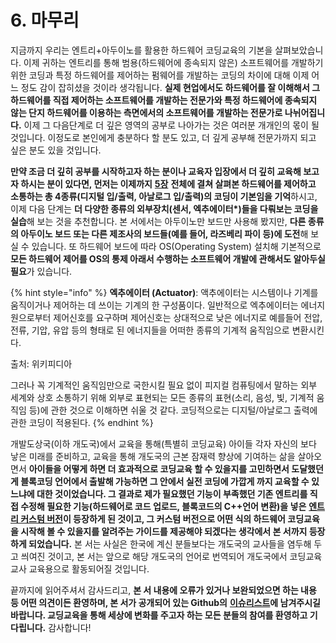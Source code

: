 # 6. 마무리

지금까지 우리는 엔트리+아두이노를 활용한 하드웨어 코딩교육의 기본을 살펴보았습니다. 이제 귀하는 엔트리를 통해 범용\(하드웨어에 종속되지 않은\) 소프트웨어를 개발하기 위한 코딩과 특정 하드웨어를 제어하는 펌웨어를 개발하는 코딩의 차이에 대해 이제 어느 정도 감이 잡히셨을 것이라 생각됩니다. **실제 현업에서도 하드웨어를 잘 이해해서 그 하드웨어를 직접 제어하는 소프트웨어를 개발하는 전문가와 특정 하드웨어에 종속되지 않는 단지 하드웨어를 이용하는 측면에서의 소프트웨어를 개발하는 전문가로 나뉘어집니다.** 이제 그 다음단계로 더 깊은 영역의 공부로 나아가는 것은 여러분 개개인의 몫이 될 것입니다. 이정도로 본인에게 충분하다 할 분도 있고, 더 깊게 공부해 전문가까지 되고 싶은 분도 있을 것입니다.

**만약 조금 더 깊히 공부를 시작하고자 하는 분이나 교육자 입장에서 더 깊히 교육해 보고자 하시는 분이 있다면, 먼저는 이제까지** [**5장**](block_coding/) **전체에 결쳐 살펴본 하드웨어를 제어하고 소통하는 총 4종류\(디지털 입/출력, 아날로그 입/출력\)의 코딩이 기본임을 기억**하시고, 이제 다음 단계는 **더 다양한 종류의 외부장치\(센서, 엑추에이터\*\)들을 다뤄보는 코딩을 실습**해 보는 것을 추천합니다. 본 서에서는 아두이노만 보드만 사용해 봤지만, **다른 종류의 아두이노 보드 또는 다른 제조사의 보드들\(예를 들어, 라즈베리 파이 등\)에 도전**해 보실 수 있습니다. 또 하드웨어 보드에 따라 OS\(Operating System\) 설치해 기본적으로 **모든 하드웨어 제어를 OS의 통제 아래서 수행하는 소프트웨어 개발에 관해서도 알아두실 필요**가 있습니다. 

{% hint style="info" %}
**엑추에이터 \(Actuator\)**: 액추에이터는 시스템이나 기계를 움직이거나 제어하는 데 쓰이는 기계의 한 구성품이다. 일반적으로 엑추에이터는 에너지원으로부터 제어신호를 요구하며 제어신호는 상대적으로 낮은 에너지로 예를들어 전압, 전류, 기압, 유압 등의 형태로 된 에너지들을 어떠한 종류의 기계적 움직임으로 변환시킨다.

출처: 위키피디아 

그러나 꼭 기계적인 움직임만으로 국한시킬 필요 없이 피지컬 컴퓨팅에서 말하는 외부 세계와 상호 소통하기 위해 외부로 표현되는 모든 종류의 표현\(소리, 음성, 빛, 기계적 움직임 등\)에 관한 것으로 이해하면 쉬울 것 같다. 코딩적으로는 디지털/아날로그 출력에 관한 코딩이 적용된다.
{% endhint %}

개발도상국\(이하 개도국\)에서 교육을 통해\(특별히 코딩교육\) 아이들 각자 자신의 보다 낳은 미래를 준비하고, 교육을 통해 개도국의 근본 잠재력 향상에 기여하는 삶을 살아오면서 **아이들을 어떻게 하면 더 효과적으로 코딩교육 할 수 있을지를 고민하면서 도달했던게 블록코딩 언어에서 출발해 가능하면 그 안에서 실전 코딩에 가깝게 까지 교육할 수 있느냐에 대한 것이었습니다. 그 결과로 제가 필요했던 기능이 부족했던 기존 엔트리를 직접 수정해 필요한 기능\(하드웨어로 코드 업로드, 블록코드의 C++언어 변환\)을 넣은** [**엔트리 커스텀 버전**](https://github.com/JeongJun-Lee/entry-offline)**이 등장하게 된 것이고, 그 커스텀 버전으로 어떤 식의 하드웨어 코딩교육을 시작해 볼 수 있을지를 알려주는 가이드를 제공해야 되겠다는 생각에서 본 서까지 등장하게 되었습니다.** 본 서는 사실은 한국에 계신 분들보다는 개도국의 교사들을 염두해 두고 씌여진 것이고, 본 서는 앞으로 해당 개도국의 언어로 번역되어 개도국에서 코딩교육 교사 교육용으로 활동되어질 것입니다. 

끝까지에 읽어주셔서 감사드리고, **본 서 내용에 오류가 있거나 보완되었으면 하는 내용 등 어떤 의견이든 환영하며, 본 서가 공개되어 있는 Github의** [**이슈리스트**](https://github.com/JeongJun-Lee/entry-arduino/issues)**에 남겨주시길 바랍니다. 교딩교육을 통해 세상에 변화를 주고자 하는 모든 분들의 참여를 환영하고 기다립니다.** 감사합니다!

